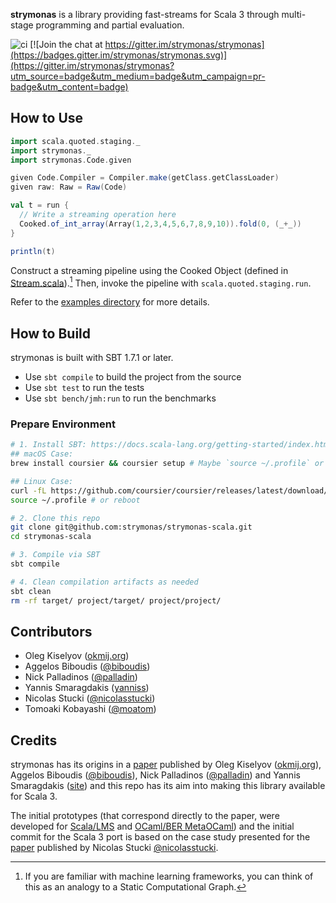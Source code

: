 **strymonas** is a library providing fast-streams for Scala 3 through multi-stage programming and partial evaluation.

![ci](https://github.com/strymonas/strymonas/actions/workflows/ci.yml/badge.svg)
[![Join the chat at https://gitter.im/strymonas/strymonas](https://badges.gitter.im/strymonas/strymonas.svg)](https://gitter.im/strymonas/strymonas?utm_source=badge&utm_medium=badge&utm_campaign=pr-badge&utm_content=badge)

## How to Use

```scala
import scala.quoted.staging._
import strymonas._
import strymonas.Code.given

given Code.Compiler = Compiler.make(getClass.getClassLoader)
given raw: Raw = Raw(Code)

val t = run {
  // Write a streaming operation here
  Cooked.of_int_array(Array(1,2,3,4,5,6,7,8,9,10)).fold(0, (_+_))
}

println(t)
```

Construct a streaming pipeline using the Cooked Object (defined in [Stream.scala](src/main/scala/strymonas/Stream.scala)).[^1] Then, invoke the pipeline with `scala.quoted.staging.run`.


Refer to the [examples directory](examples) for more details.

[^1]: If you are familiar with machine learning frameworks, you can think of this as an analogy to a Static Computational Graph.

## How to Build

strymonas is built with SBT 1.7.1 or later.

* Use `sbt compile` to build the project from the source
* Use `sbt test` to run the tests
* Use `sbt bench/jmh:run` to run the benchmarks

### Prepare Environment
```bash
# 1. Install SBT: https://docs.scala-lang.org/getting-started/index.html, https://get-coursier.io/docs/cli-overview
## macOS Case:
brew install coursier && coursier setup # Maybe `source ~/.profile` or `reboot` is required

## Linux Case:
curl -fL https://github.com/coursier/coursier/releases/latest/download/cs-x86_64-pc-linux.gz | gzip -d > cs && chmod +x cs && ./cs setup
source ~/.profile # or reboot

# 2. Clone this repo
git clone git@github.com:strymonas/strymonas-scala.git
cd strymonas-scala

# 3. Compile via SBT
sbt compile

# 4. Clean compilation artifacts as needed
sbt clean
rm -rf target/ project/target/ project/project/
```

## Contributors

* Oleg Kiselyov ([okmij.org](http://okmij.org/ftp/))
* Aggelos Biboudis ([@biboudis](https://github.com/biboudis))
* Nick Palladinos ([@palladin](https://github.com/palladin))
* Yannis Smaragdakis ([yanniss](https://yanniss.github.io/))
* Nicolas Stucki ([@nicolasstucki](https://github.com/nicolasstucki))
* Tomoaki Kobayashi ([@moatom](https://github.com/moatom))

## Credits

strymonas has its origins in a [paper](https://dl.acm.org/doi/10.1145/3093333.3009880) published by Oleg Kiselyov ([okmij.org](http://okmij.org/ftp/)), Aggelos Biboudis ([@biboudis](https://github.com/biboudis)), Nick Palladinos ([@palladin](https://github.com/palladin)) and Yannis Smaragdakis ([site](https://yanniss.github.io/)) and this repo has its aim into making this library available for Scala 3.

The initial prototypes (that correspond directly to the paper, were developed for [Scala/LMS](https://github.com/strymonas/staged-streams.scala) and [OCaml/BER MetaOCaml](https://github.com/strymonas/staged-streams.ocaml)) and the initial commit for the Scala 3 port is based on the case study presented for the [paper](https://biboudis.github.io/papers/pcp-gpce18.pdf) published by Nicolas Stucki [@nicolasstucki](https://github.com/nicolasstucki).
